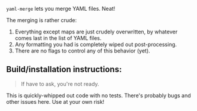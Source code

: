 `yaml-merge` lets you merge YAML files. Neat! 

The merging is rather crude:

1. Everything except maps are just crudely overwritten, by whatever comes last in the list of YAML files.
2. Any formatting you had is completely wiped out post-processing.
3. There are no flags to control any of this behavior (yet).

## Build/installation instructions:

> If have to ask, you're not ready.

This is quickly-whipped out code with no tests. There's probably bugs and other issues here. Use at your own risk!